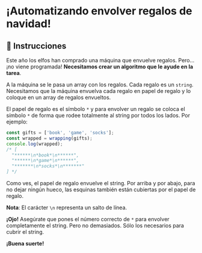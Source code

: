 # ¡Automatizando envolver regalos de navidad!

## 🔢 Instrucciones

Este año los elfos han comprado una máquina que envuelve regalos. Pero… ¡no viene programada!  **Necesitamos crear un algoritmo que le ayude en la tarea**.

A la máquina se le pasa un array con los regalos. Cada regalo es un `string`. Necesitamos que la máquina envuelva cada regalo en papel de regalo y lo coloque en un array de regalos envueltos.

El papel de regalo es el símbolo `*` y para envolver un regalo se coloca el símbolo `*` de forma que rodee totalmente al string por todos los lados. Por ejemplo:

```javascript
const gifts = ['book', 'game', 'socks'];
const wrapped = wrapping(gifts);
console.log(wrapped);
/* [
  "******\n*book*\n******",
  "******\n*game*\n******",
  "*******\n*socks*\n*******"
] */
```

Como ves, el papel de regalo envuelve el string. Por arriba y por abajo, para no dejar ningún hueco, las esquinas también están cubiertas por el papel de regalo.

**Nota**: El carácter `\n` representa un salto de línea.

**¡Ojo!** Asegúrate que pones el número correcto de `*` para envolver completamente el string. Pero no demasiados. Sólo los necesarios para cubrir el string.

**¡Buena suerte!**